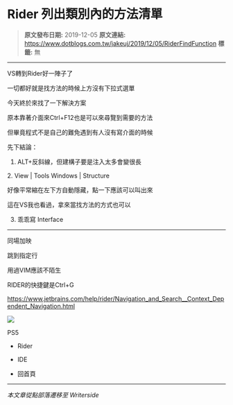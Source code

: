 # Rider 列出類別內的方法清單

> **原文發布日期:** 2019-12-05
> **原文連結:** https://www.dotblogs.com.tw/jakeuj/2019/12/05/RiderFindFunction
> **標籤:** 無

---

VS轉到Rider好一陣子了

一切都好就是找方法的時候上方沒有下拉式選單

今天終於來找了一下解決方案

原本靠著介面來Ctrl+F12也是可以來尋覽到需要的方法

但畢竟程式不是自己的難免遇到有人沒有寫介面的時候

先下結論：

1. ALT+反斜線，但建構子要是注入太多會變很長

2. View | Tools Windows | Structure

好像平常縮在左下方自動隱藏，點一下應該可以叫出來

這在VS我也看過，拿來當找方法的方式也可以

3. 乖乖寫 Interface

---

同場加映

跳到指定行

用過VIM應該不陌生

RIDER的快捷鍵是Ctrl+G

<https://www.jetbrains.com/help/rider/Navigation_and_Search__Context_Dependent_Navigation.html>

![](https://card.psnprofiles.com/1/jakeuj.png)

PS5

* Rider
* IDE

* 回首頁

---

*本文章從點部落遷移至 Writerside*
